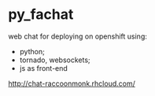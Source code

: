 # py_fachat
web chat for deploying on openshift using:
  * python;
  * tornado, websockets;
  * js as front-end

http://chat-raccoonmonk.rhcloud.com/
